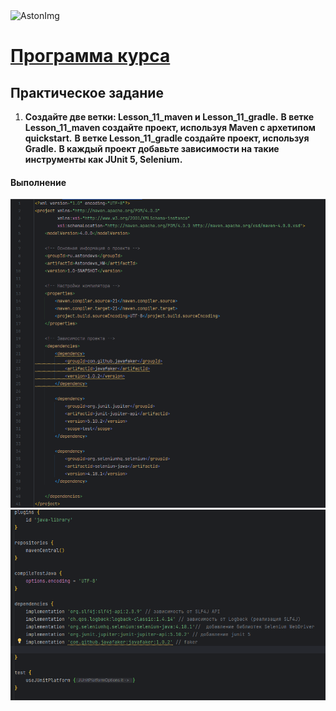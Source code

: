 <img src="https://storage.yandexcloud.net/dev.astonsite.s3backet/aston-redisign/common/logo/AstonLogo_dark.svg" title="AstonImg"/>
&nbsp;

# [Программа курса](README.md)

## Практическое задание

1. **Создайте две ветки: Lesson_11_maven и Lesson_11_gradle.**
   **В ветке Lesson_11_maven создайте проект, используя Maven с архетипом quickstart.**
   **В ветке Lesson_11_gradle создайте проект, используя Gradle.**
   **В каждый проект добавьте зависимости на такие инструменты как JUnit 5, Selenium.**

#### **Выполнение**

![This image](images/lesson_11/lesson_11_1.png)
![This image](images/lesson_11/lesson_11_2.png)